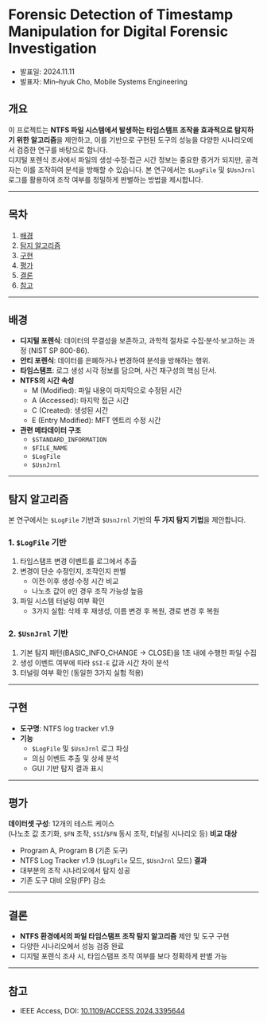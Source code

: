 # Forensic Detection of Timestamp Manipulation for Digital Forensic Investigation
- 발표일: 2024.11.11  
- 발표자: Min–hyuk Cho, Mobile Systems Engineering

## 개요
이 프로젝트는 **NTFS 파일 시스템에서 발생하는 타임스탬프 조작을 효과적으로 탐지하기 위한 알고리즘**을 제안하고, 이를 기반으로 구현된 도구의 성능을 다양한 시나리오에서 검증한 연구를 바탕으로 합니다.  
디지털 포렌식 조사에서 파일의 생성·수정·접근 시간 정보는 중요한 증거가 되지만, 공격자는 이를 조작하여 분석을 방해할 수 있습니다. 본 연구에서는 `$LogFile` 및 `$UsnJrnl` 로그를 활용하여 조작 여부를 정밀하게 판별하는 방법을 제시합니다.

---

## 목차
1. [배경](#배경)
2. [탐지 알고리즘](#탐지-알고리즘)
3. [구현](#구현)
4. [평가](#평가)
5. [결론](#결론)
6. [참고](#참고)

---

## 배경
- **디지털 포렌식**: 데이터의 무결성을 보존하고, 과학적 절차로 수집·분석·보고하는 과정 (NIST SP 800-86).
- **안티 포렌식**: 데이터를 은폐하거나 변경하여 분석을 방해하는 행위.
- **타임스탬프**: 로그 생성 시각 정보를 담으며, 사건 재구성의 핵심 단서.
- **NTFS의 시간 속성**  
  - M (Modified): 파일 내용이 마지막으로 수정된 시간  
  - A (Accessed): 마지막 접근 시간  
  - C (Created): 생성된 시간  
  - E (Entry Modified): MFT 엔트리 수정 시간  
- **관련 메타데이터 구조**
  - `$STANDARD_INFORMATION`
  - `$FILE_NAME`
  - `$LogFile`
  - `$UsnJrnl`

---

## 탐지 알고리즘
본 연구에서는 `$LogFile` 기반과 `$UsnJrnl` 기반의 **두 가지 탐지 기법**을 제안합니다.

### 1. `$LogFile` 기반
1. 타임스탬프 변경 이벤트를 로그에서 추출
2. 변경이 단순 수정인지, 조작인지 판별  
   - 이전·이후 생성·수정 시간 비교  
   - 나노초 값이 `0`인 경우 조작 가능성 높음
3. 파일 시스템 터널링 여부 확인  
   - 3가지 실험: 삭제 후 재생성, 이름 변경 후 복원, 경로 변경 후 복원

### 2. `$UsnJrnl` 기반
1. 기본 탐지 패턴(BASIC_INFO_CHANGE → CLOSE)을 1초 내에 수행한 파일 수집
2. 생성 이벤트 여부에 따라 `$SI-E` 값과 시간 차이 분석
3. 터널링 여부 확인 (동일한 3가지 실험 적용)

---

## 구현
- **도구명**: NTFS log tracker v1.9
- **기능**
  - `$LogFile` 및 `$UsnJrnl` 로그 파싱
  - 의심 이벤트 추출 및 상세 분석
  - GUI 기반 탐지 결과 표시


---

## 평가
**데이터셋 구성**: 12개의 테스트 케이스  
(나노초 값 초기화, `$FN` 조작, `$SI`/`$FN` 동시 조작, 터널링 시나리오 등)
**비교 대상**
- Program A, Program B (기존 도구)
- NTFS Log Tracker v1.9 (`$LogFile` 모드, `$UsnJrnl` 모드)
**결과**
- 대부분의 조작 시나리오에서 탐지 성공
- 기존 도구 대비 오탐(FP) 감소

---

## 결론
- **NTFS 환경에서의 파일 타임스탬프 조작 탐지 알고리즘** 제안 및 도구 구현
- 다양한 시나리오에서 성능 검증 완료
- 디지털 포렌식 조사 시, 타임스탬프 조작 여부를 보다 정확하게 판별 가능

---

## 참고
- IEEE Access, DOI: [10.1109/ACCESS.2024.3395644](https://doi.org/10.1109/ACCESS.2024.3395644)